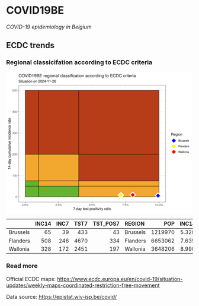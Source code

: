 
# COVID19BE

*COVID-19 epidemiology in Belgium*

## ECDC trends

### Regional classicifation according to ECDC criteria

![](COVID9BE-ecdc-trend.png)

|          | INC14 | INC7 | TST7 | TST\_POS7 | REGION   |     POP | INC14\_RT |       PR7 |          GR |
| :------- | ----: | ---: | ---: | --------: | :------- | ------: | --------: | --------: | ----------: |
| Brussels |    65 |   39 |  433 |        43 | Brussels | 1219970 |  5.328000 | 0.0993072 |   0.5000000 |
| Flanders |   508 |  246 | 4670 |       334 | Flanders | 6653062 |  7.635582 | 0.0715203 | \-0.0610687 |
| Wallonia |   328 |  172 | 2451 |       197 | Wallonia | 3648206 |  8.990720 | 0.0803754 |   0.1025641 |

### Read more

Official ECDC maps:
<https://www.ecdc.europa.eu/en/covid-19/situation-updates/weekly-maps-coordinated-restriction-free-movement>

Data source: <https://epistat.wiv-isp.be/covid/>

